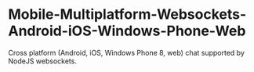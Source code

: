 Mobile-Multiplatform-Websockets-Android-iOS-Windows-Phone-Web
==============

Cross platform (Android, iOS, Windows Phone 8, web) chat supported by NodeJS websockets.
